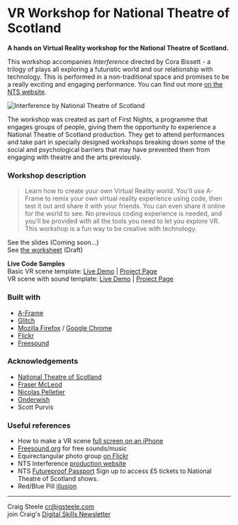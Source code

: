 <link rel="stylesheet" href="https://use.fontawesome.com/releases/v5.7.0/css/all.css" integrity="sha384-lZN37f5QGtY3VHgisS14W3ExzMWZxybE1SJSEsQp9S+oqd12jhcu+A56Ebc1zFSJ" crossorigin="anonymous">

# VR Workshop for National Theatre of Scotland

**A hands on Virtual Reality workshop for the National Theatre of Scotland.**

This workshop accompanies *Interference* directed by Cora Bissett - a trilogy of plays all exploring a futuristic world and our relationship with technology. This is performed in a non-traditional space and promises to be a really exciting and engaging performance. You can find out more [on the NTS website](https://www.nationaltheatrescotland.com/production/interference/).

![Interference by National Theatre of Scotland](img/interference.gif)

The workshop was created as part of First Nights, a programme that engages groups of people, giving them the opportunity to experience a National Theatre of Scotland production. They get to attend performances and take part in specially designed workshops breaking down some of the social and psychological barriers that may have prevented them from engaging with theatre and the arts previously.

### Workshop description
> Learn how to create your own Virtual Reality world. You'll use A-Frame to remix your own virtual reality experience using code, then test it out and share it with your friends. You can even share it online for the world to see. No previous coding experience is needed, and you'll be provided with all the tools you need to let you explore VR. This workshop is a fun way to be creative with technology.

See the slides (Coming soon...) <br>
See [the worksheet](worksheet.md) (Draft)

**Live Code Samples** <br>
Basic VR scene template: [Live Demo](https://webvr-space.glitch.me) | [Project Page](https://glitch.com/~webvr-space) <br>
VR scene with sound template: [Live Demo](https://webvr-space-sound.glitch.me) | [Project Page](https://glitch.com/~webvr-space-sound) <br>

### Built with
* [A-Frame](https://aframe.io)
* [Glitch](https://glitch.com/)
* [Mozilla Firefox](https://www.mozilla.org/en-GB/firefox/new/) / [Google Chrome](https://www.google.com/chrome/)
* [Flickr](https://www.flickr.com/)
* [Freesound](https://freesound.org/)

### Acknowledgements

* [National Theatre of Scotland](https://www.nationaltheatrescotland.com/)
* [Fraser McLeod](https://frasermacleod.com/)
* [Nicolas Pelletier](https://www.flickr.com/photos/habanhero/5723629890/in/photolist-9HM6KY)
* [Onderwish](https://freesound.org/people/onderwish/)
* Scott Purvis

### Useful references
* How to make a VR scene [full screen on an iPhone](https://github.com/aframevr/aframe/issues/3508)
* [Freesound.org](https://freesound.org) for free sounds/music
* Equirectangular photo group [on Flickr](https://www.flickr.com/groups/equirectangular/)
* NTS Interference [production website](https://www.nationaltheatrescotland.com/production/interference/)
* NTS [Futureproof Passport](https://www.nationaltheatrescotland.com/futureproof-passport/) Sign up to access £5 tickets to National Theatre of Scotland shows.
* Red/Blue Pill [illusion](https://www.moillusions.com/blue-pill-red-pill-illusion/)

---

Craig Steele <cr@igsteele.com> <br>
join Craig's [Digital Skills Newsletter](http://eepurl.com/giQHof)
